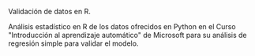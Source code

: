 Validación de datos en R.

Análisis estadístico en R de los datos ofrecidos en Python en el Curso "Introducción al aprendizaje automático" de Microsoft para su análisis de regresión simple para validar el modelo.
